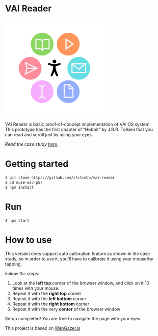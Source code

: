 # VAI Reader

![VAI](vai-welcome.png)

VAI Reader is basic proof-of-concept implementation of VAI OS system. This prototype has the first chapter of “Hobbit” by J.R.R. Tolkien that you can read and scroll just by using your eyes.

*Read the case study [here](https://slitro.bo/cases/vai).* 

# Getting started

```
$ git clone https://github.com/slitrobo/vai-reader
$ cd muse-osc-p5/
$ npm install
```

# Run

```
$ npm start
```

# How to use

This version does support auto calibration feature as shown in the case study, so in order to use it, you’ll have to calibrate it using your mouse/by tapping. 

*Follow the steps:*

1. Look at the **left top** corner of the browser window, and click on it 10 times with your mouse.
2. Repeat it with the **right top** corner
3. Repeat it with the **left bottom** corner
4. Repeat it with the **right bottom** corner
5. Repeat it with the very **center** of the browser window

Setup completed! You are free to navigate the page with your eyes


This project is based on [WebGazer.js](https://github.com/brownhci/WebGazer)